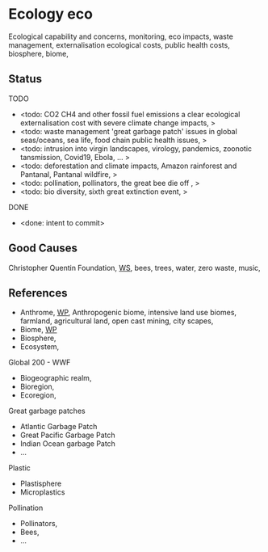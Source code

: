 # Ecology eco

Ecological capability and concerns, monitoring, eco impacts, waste management, externalisation ecological costs, public health costs, biosphere, biome, 

## Status

TODO
* <todo: CO2 CH4 and other fossil fuel emissions a clear ecological externalisation cost with severe climate change impacts, >
* <todo: waste management 'great garbage patch' issues in global seas/oceans, sea life, food chain public health issues,  >
* <todo: intrusion into virgin landscapes, virology, pandemics, zoonotic tansmission, Covid19, Ebola, ... >
* <todo: deforestation and climate impacts, Amazon rainforest and Pantanal, Pantanal wildfire, >
* <todo: pollination, pollinators, the great bee die off , >
* <todo: bio diversity, sixth great extinction event, >

DONE
* <done: intent to commit>

## Good Causes

Christopher Quentin Foundation, [WS](https://christopherquentin.com/), bees, trees, water, zero waste, music, 

## References

* Anthrome, [WP](https://en.wikipedia.org/wiki/Anthropogenic_biome), Anthropogenic biome, intensive land use biomes, farmland, agricultural land, open cast mining, city scapes, 
* Biome, [WP](https://en.wikipedia.org/wiki/Biome)
* Biosphere, 
* Ecosystem, 

Global 200 - WWF
* Biogeographic realm, 
* Bioregion, 
* Ecoregion, 

Great garbage patches
* Atlantic Garbage Patch
* Great Pacific Garbage Patch
* Indian Ocean garbage Patch
* ...

Plastic
* Plastisphere
* Microplastics

Pollination
* Pollinators, 
* Bees,
* ...

